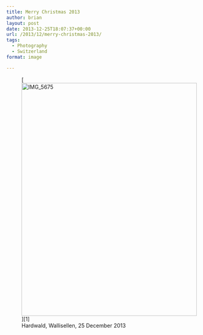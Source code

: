 ```yaml
---
title: Merry Christmas 2013
author: brian
layout: post
date: 2013-12-25T18:07:37+00:00
url: /2013/12/merry-christmas-2013/
tags:
  - Photography
  - Switzerland
format: image

---
```

<figure id="attachment_969" style="width: 461px" class="wp-caption aligncenter">[<img class=" wp-image-969 " alt="IMG_5675" src="/wp/2013/12/IMG_5675.jpg" width="461" height="614" srcset="/wp/2013/12/IMG_5675.jpg 768w, /wp/2013/12/IMG_5675-360x480.jpg 360w" sizes="(max-width: 461px) 100vw, 461px" />][1]<figcaption class="wp-caption-text">Hardwald, Wallisellen, 25 December 2013</figcaption></figure>

 [1]: /wp/2013/12/IMG_5675.jpg
